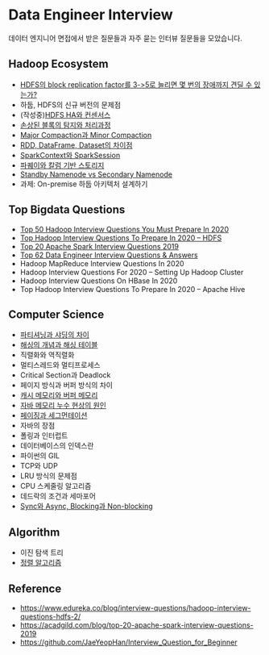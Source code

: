 # Data Engineer Interview

데이터 엔지니어 면접에서 받은 질문들과 자주 묻는 인터뷰 질문들을 모았습니다.


## Hadoop Ecosystem
- [HDFS의 block replication factor를 3->5로 늘리면 몇 번의 장애까지 견딜 수 있는가?](hadoop/hdfs_replication_and_fault_tolerance.md)
- 하둡, HDFS의 신규 버전의 문제점
- (작성중)[HDFS HA와 컨센서스](hadoop/hdfs_ha_and_consensus.md)
- [손상된 블록의 탐지와 처리과정](hadoop/hdfs_block_scanner.md)
- [Major Compaction과 Minor Compaction](hadoop/hbase_compaction.md)
- [RDD, DataFrame, Dataset의 차이점](hadoop/rdd_df_ds.md)
- [SparkContext와 SparkSession](hadoop/sparkcontext_sparksession.md)
- [파퀘이와 칼럼 기반 스토리지](hadoop/parquet_and_column_based_storage.md)
- [Standby Namenode vs Secondary Namenode](hadoop/standbynn_secondarynn.md)
- 과제: On-premise 하둡 아키텍처 설계하기

## Top Bigdata Questions
- [Top 50 Hadoop Interview Questions You Must Prepare In 2020](top_bigdata_questions/top_50_hadoop_interview_questions_in_2020.md)
- [Top Hadoop Interview Questions To Prepare In 2020 – HDFS](top_bigdata_questions/top_hadoop_interview_questions_in_2020_hdfs.md)
- [Top 20 Apache Spark Interview Questions 2019](top_bigdata_questions/top_20_apache_spark_interview_questions_2019.md)
- [Top 62 Data Engineer Interview Questions & Answers](top_bigdata_questions/top_62_data_engineer_interview_questions.md)
- Hadoop MapReduce Interview Questions In 2020
- Hadoop Interview Questions For 2020 – Setting Up Hadoop Cluster
- Hadoop Interview Questions On HBase In 2020
- Top Hadoop Interview Questions To Prepare In 2020 – Apache Hive

## Computer Science
- [파티셔닝과 샤딩의 차이](computer_science/partitioning_vs_sharding.md)
- [해싱의 개념과 해싱 테이블](computer_science/hash_table.md)
- 직렬화와 역직렬화
- 멀티스레드와 멀티프로세스
- Critical Section과 Deadlock
- 페이지 방식과 버퍼 방식의 차이
- [캐시 메모리와 버퍼 메모리](computer_science/difference_between_cache_and_buffer.md)
- [자바 메모리 누수 현상의 원인](computer_science/understanding_memory_leaks_in_java.md)
- [페이징과 세그먼테이션](computer_science/paging_segmentation.md)
- 자바의 장점
- 폴링과 인터럽트
- 데이터베이스의 인덱스란
- 파이썬의 GIL
- TCP와 UDP
- LRU 방식의 문제점
- CPU 스케줄링 알고리즘
- 데드락의 조건과 세마포어
- [Sync와 Async, Blocking과 Non-blocking](computer_science/sync_async_block_nonblock.md)

## Algorithm
- 이진 탐색 트리
- [정렬 알고리즘](algorithm/sorting_algorithm.md)

## Reference
- https://www.edureka.co/blog/interview-questions/hadoop-interview-questions-hdfs-2/
- https://acadgild.com/blog/top-20-apache-spark-interview-questions-2019
- https://github.com/JaeYeopHan/Interview_Question_for_Beginner
